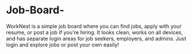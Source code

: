 # Job-Board-
WorkNest is a simple job board where you can find jobs, apply with your resume, or post a job if you're hiring. It looks clean, works on all devices, and has separate login areas for job seekers, employers, and admins. Just login and explore jobs or post your own easily!
